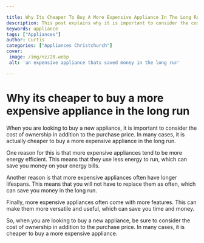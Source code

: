 ```yaml
---

title: Why Its Cheaper To Buy A More Expensive Appliance In The Long Run
description: This post explains why it is important to consider the cost of ownership when buying a new appliance, and encourages readers to learn more about why this is often the smarter choice.
keywords: appliance
tags: ["Appliances"]
author: Curtis
categories: ["Appliances Christchurch"]
cover: 
 image: /img/nz/20.webp
 alt: 'an expensive appliance thats saved money in the long run'

---
```


# Why its cheaper to buy a more expensive appliance in the long run

When you are looking to buy a new appliance, it is important to consider the cost of ownership in addition to the purchase price. In many cases, it is actually cheaper to buy a more expensive appliance in the long run.

One reason for this is that more expensive appliances tend to be more energy efficient. This means that they use less energy to run, which can save you money on your energy bills.

Another reason is that more expensive appliances often have longer lifespans. This means that you will not have to replace them as often, which can save you money in the long run.

Finally, more expensive appliances often come with more features. This can make them more versatile and useful, which can save you time and money.

So, when you are looking to buy a new appliance, be sure to consider the cost of ownership in addition to the purchase price. In many cases, it is cheaper to buy a more expensive appliance.